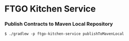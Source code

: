 # FTGO Kitchen Service

### Publish Contracts to Maven Local Repository

```console
$ ./gradlew -p ftgo-kitchen-service publishToMavenLocal
```

